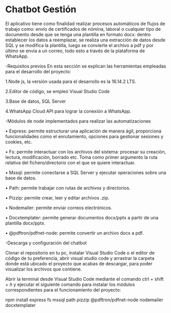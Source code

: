 # Chatbot Gestión

El aplicativo tiene como finalidad realizar procesos automáticos de flujos de trabajo como: envío de certificados de nómina, laboral o cualquier tipo de documento desde que se tenga una plantilla en formato docx: dentro establecer los datos a reemplazar, se realiza una extracción de datos desde SQL y se modifica la plantilla, luego se convierte el archivo a pdf y por último se envía a un correo, todo esto a través de la plataforma de WhatsApp.

-Requisitos previos En esta sección se explican las herramientas empleadas para el desarrollo del proyecto:

1.Node js, la versión usada para el desarrollo es la 16.14.2 LTS.

2.Editor de código, se empleó Visual Studio Code

3.Base de datos, SQL Server

4.WhatsApp Cloud API para lograr la conexión a WhatsApp.

-Módulos de node implementados para realizar las automatizaciones

• Express: permite estructurar una aplicación de manera ágil, proporciona funcionalidades como el enrutamiento, opciones para gestionar sesiones y cookies, etc.

• Fs: permite interactuar con los archivos del sistema: procesar su creación, lectura, modificación, borrado etc. Toma como primer argumento la ruta relativa del fichero/directorio con el que se quiere interactuar.

• Mssql: permite conectarse a SQL Server y ejecutar operaciones sobre una base de datos.

• Path: permite trabajar con rutas de archivos y directorios.

• Pizzip: permite crear, leer y editar archivos .zip.

• Nodemailer: permite enviar correos electrónicos.

• Docxtemplater: permite generar documentos docx/pptx a partir de una plantilla docx/pptx.

• @pdftron/pdfnet-node: permite convertir un archivo docx a pdf.

-Descarga y configuración del chatbot

Clonar el repositorio en tu pc, instalar Visual Studio Code o el editor de código de tu preferencia, abrir visual studio code y arrastrar la carpeta donde está ubicado el proyecto que acabas de descargar, para poder visualizar los archivos que contiene.

Abrir la terminal desde Visual Studio Code mediante el comando ctrl + shift + ñ y ejecutar el siguiente comando para instalar los módulos correspondientes para el funcionamiento del proyecto:

npm install express fs mssql path pizzip @pdftron/pdfnet-node nodemailer docxtemplater
